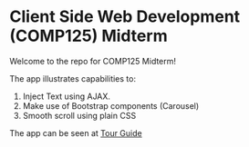# Client Side Web Development (COMP125) Midterm

Welcome to the repo for COMP125 Midterm!

The app illustrates capabilities to:
1. Inject Text using AJAX.
2. Make use of Bootstrap components (Carousel)
3. Smooth scroll using plain CSS

The app can be seen at [Tour Guide](https://anirudhbabu.github.io/COMP125-Mid-Term-301105250/)

